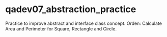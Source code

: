 # qadev07_abstraction_practice
Practice to improve abstract and interface class concept. Orden: Calculate Area and Perimeter for Square, Rectangle and Circle.
